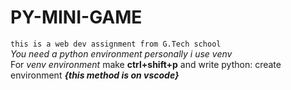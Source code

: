 # PY-MINI-GAME
```this is a web dev assignment from G.Tech school```<br>
*You need a python environment personally i use venv*<br>
For *venv environment* make __ctrl+shift+p__ and write python: create environment *__{this method is on vscode}__*
